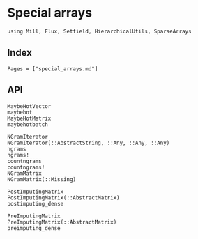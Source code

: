 # Special arrays

```@example
using Mill, Flux, Setfield, HierarchicalUtils, SparseArrays
```

## Index
```@index
Pages = ["special_arrays.md"]
```

## API
```@docs
MaybeHotVector
maybehot
MaybeHotMatrix
maybehotbatch

NGramIterator
NGramIterator(::AbstractString, ::Any, ::Any, ::Any)
ngrams
ngrams!
countngrams
countngrams!
NGramMatrix
NGramMatrix(::Missing)

PostImputingMatrix
PostImputingMatrix(::AbstractMatrix)
postimputing_dense

PreImputingMatrix
PreImputingMatrix(::AbstractMatrix)
preimputing_dense
```

